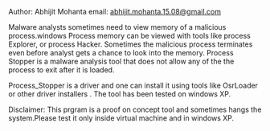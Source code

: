 Author: Abhijit Mohanta
email: abhijit.mohanta.15.08@gmail.com

Malware analysts sometimes need to view memory of a malicious process.windows Process memory can be viewed with tools like process Explorer, or process Hacker. Sometimes the malicious process terminates even before analyst gets a chance to look into the memory.
Process Stopper is a malware analysis tool that does not allow any of the the process to exit after it is loaded. 

Process_Stopper is a driver and one can install it using tools like OsrLoader or other driver installers . The tool has been tested on windows XP. 

Disclaimer: This prgram is  a proof on concept tool and sometimes hangs the system.Please test it only inside virtual machine and in windows XP. 

